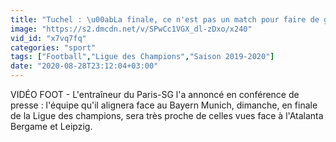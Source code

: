```yaml
---
title: "Tuchel : \u00abLa finale, ce n'est pas un match pour faire de grands changements - Foot - C1 - PSG"
image: "https://s2.dmcdn.net/v/SPwCc1VGX_dl-zDxo/x240"
vid_id: "x7vq7fq"
categories: "sport"
tags: ["Football","Ligue des Champions","Saison 2019-2020"]
date: "2020-08-28T23:12:04+03:00"
---
```

VIDÉO FOOT - L'entraîneur du Paris-SG l'a annoncé en conférence de presse : l'équipe qu'il alignera face au Bayern Munich, dimanche, en finale de la Ligue des champions, sera très proche de celles vues face à l'Atalanta Bergame et Leipzig.
